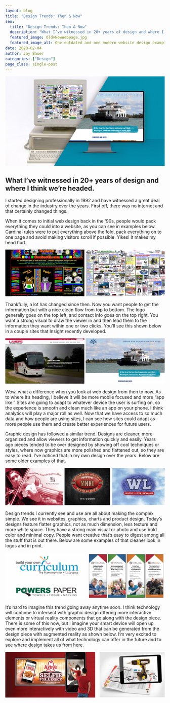 ```yaml
---
layout: blog
title: "Design Trends: Then & Now"
seo:
  title: "Design Trends: Then & Now"
  description: "What I’ve witnessed in 20+ years of design and where I think we’re headed."
  featured_image: OldvNewWebpage.jpg
  featured_image_alt: One outdated and one modern website design example side by side
date: 2020-02-04
author: Jay Bauer
categories: ["Design"]
page_class: single-post
---
```


![One outdated and one modern website design example side by side](OldvNewWebpage.jpg)

## What I’ve witnessed in 20+ years of design and where I think we’re headed.

I started designing professionally in 1992 and have witnessed a great deal of change in the industry over the years. First off, there was no internet and that certainly changed things.

When it comes to initial web design back in the ‘90s, people would pack everything they could into a website, as you can see in examples below. Cardinal rules were to put everything above the fold, pack everything on to one page and avoid making visitors scroll if possible. Yikes! It makes my head hurt.

![Outdated website design examples](old-website-design-examples-2500.jpg)

Thankfully, a lot has changed since then. Now you want people to get the information but with a nice clean flow from top to bottom. The logo generally goes on the top left, and contact info goes on the top right. You want a strong visual to draw the viewer in and then lead them to the information they want within one or two clicks. You’ll see this shown below in a couple sites that Insight recently developed.

![Examples of new trends in website design](website-design-new-trends-1800.jpg)

Wow, what a difference when you look at web design from then to now. As to where it’s heading, I believe it will be more mobile focused and more “app like.” Sites are going to adapt to whatever device the user is surfing on, so the experience is smooth and clean much like an app on your phone. I think analytics will play a major roll as well. Now that we have access to so much data and how people are using sites, I can see how sites could adapt as more people use them and create better experiences for future users.

Graphic design has followed a similar trend. Designs are cleaner, more organized and allow viewers to get information quickly and easily. Years ago pieces tended to be over designed by showing off cool techniques or styles, where now graphics are more polished and flattened out, so they are easy to read. I’ve noticed that in my own design over the years. Below are some older examples of that.

![Three old design examples side by side](3-old-design-images-2500.jpg)

Design trends I currently see and use are all about making the complex simple. We see it in websites, graphics, charts and product design. Today’s designs feature flatter graphics, not as much dimension, less texture and more white space. They have a strong main visual or photo and use bold color and minimal copy. People want creative that’s easy to digest among all the stuff that is out there. Below are some examples of that cleaner look in logos and in print.

![Modern logo design examples side by side](modern-logo-and-brochure-examples-2500.jpg)

It’s hard to imagine this trend going away anytime soon. I think technology will continue to intersect with graphic design offering more interactive elements or virtual reality components that go along with the design piece. There is some of this now, but I imagine your smart device will open up even more interactively with video and 3D that can be generated from the design piece with augmented reality as shown below. I’m very excited to explore and implement all of what technology can offer in the future and to see where design takes us from here.

![Arbys ad with person scanning ad with mobile phone](arbys-and-drill-images-2500.jpg)
